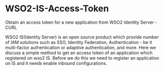 # WSO2-IS-Access-Token
Obtain an access token for a new application from WSO2 Identity Server - CURL

WSO2 IS(Identity Server) is an open source product which provide number of IAM solutions such as SSO, Identity Federation, Authentication - be it multi-factor authentication or adaptive authentication, and more.
	Here we discuss a simple method to get an access token of an application which registered on wso2 IS. Before we do this we need to register an application on IS and it needs enable inbound configurations.

